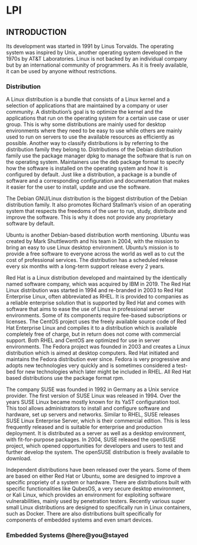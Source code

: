 # LPI

## INTRODUCTION
Its development was started in 1991 by Linus
Torvalds. The operating system was inspired by Unix, another operating system developed in the
1970s by AT&T Laboratories.
Linux is not backed by an individual company but by
an international community of programmers. As it is freely available, it can be used by anyone without restrictions.

### Distribution
A Linux distribution is a bundle that consists of a Linux kernel and a selection of applications that are maintained by a company or user community.
A distribution’s goal is to optimize the kernel
and the applications that run on the operating system for a certain use case or user group.
This is why some distributions are mainly used for desktop environments where they need to be easy to use while others are mainly used to run on servers to use the available resources as efficiently as possible.
Another way to classify distributions is by referring to the distribution family they belong to.
Distributions of the Debian distribution family use the package manager dpkg to manage the software that is run on the operating system.
Maintainers use
the deb package format to specify how the software is installed on the operating system and how it is configured by default.
Just like a distribution, a package is a bundle of software and a
corresponding configuration and documentation that makes it easier for the user to install, update and use the software.

The Debian GNU/Linux distribution is the biggest distribution of the Debian distribution family.
It also promotes Richard Stallman’s vision of an operating system that respects
the freedoms of the user to run, study, distribute and improve the software. This is why it does not provide any proprietary software by default.

Ubuntu is another Debian-based distribution worth mentioning. Ubuntu was created by Mark Shuttleworth and his team in 2004, with the mission to bring an easy to use Linux desktop environment. Ubuntu’s mission is to provide a free software to everyone across the world as well as to cut the cost of professional services. The distribution has a scheduled release every six months with a long-term support release every 2 years.

Red Hat is a Linux distribution developed and maintained by the identically named software company, which was acquired by IBM in 2019. The Red Hat Linux distribution was started in 1994 and re-branded in 2003 to Red Hat Enterprise Linux, often abbreviated as RHEL. It is provided to companies as a reliable enterprise solution that is supported by Red Hat and comes with software
that aims to ease the use of Linux in professional server environments. Some of its components require fee-based subscriptions or licenses. The CentOS project uses the freely available source code of Red Hat Enterprise Linux and compiles it to a distribution which is available completely free of charge, but in return does not come with commercial support. 
Both RHEL and CentOS are optimized for use in server environments. The Fedora project was founded in 2003 and creates a Linux distribution which is aimed at desktop computers. Red Hat initiated and maintains the Fedora distribution ever since. Fedora is very progressive and adopts new technologies very quickly and is sometimes considered a test-bed for new technologies which later might be included in RHEL. All Red Hat based distributions use the package format rpm.

The company SUSE was founded in 1992 in Germany as a Unix service provider. The first version of SUSE Linux was released in 1994. Over the years SUSE Linux became mostly known for its YaST configuration tool. This tool allows administrators to install and configure software and hardware, set up servers and networks. Similar to RHEL, SUSE releases SUSE Linux Enterprise Server, which is their commercial edition. This is less frequently released and is suitable for enterprise and production deployment. It is distributed as a server as well as a desktop environment, with fit-for-purpose packages. In 2004, SUSE released the openSUSE project, which opened opportunities for developers and users to test and further develop the system. The openSUSE distribution is freely available to download.

Independent distributions have been released over the years. Some of them are based on either Red Hat or Ubuntu, some are designed to improve a specific propriety of a system or hardware. There are distributions built with specific functionalities like QubesOS, a very secure desktop environment, or Kali Linux, which provides an environment for exploiting software vulnerabilities, mainly used by penetration testers. Recently various super small Linux distributions are designed to specifically run in Linux containers, such as Docker. There are also distributions built specifically for components of embedded systems and even smart devices.

### Embedded Systems @here@you@stayed
